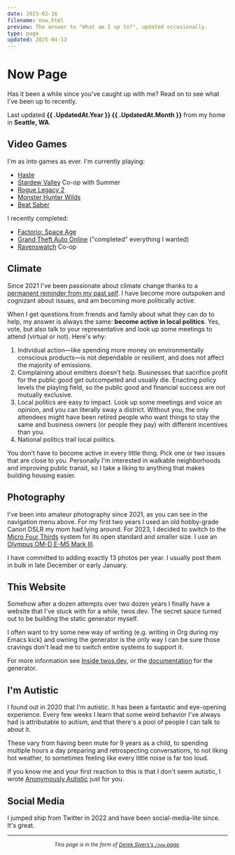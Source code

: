 ```yaml
---
date: 2023-02-16
filename: now.html
preview: The answer to "What am I up to?", updated occasionally.
type: page
updated: 2025-04-13
---
```


# Now Page

Has it been a while since you've caught up with me?
Read on to see what I've been up to recently.

Last updated **{{ .UpdatedAt.Year }} {{ .UpdatedAt.Month }}**
from my home in **Seattle, WA**.

## Video Games

I'm as into games as ever. I'm currently playing:

- [Haste](https://store.steampowered.com/app/1796470/Haste/)
- [Stardew Valley](https://store.steampowered.com/app/413150/Stardew_Valley/) Co-op with Summer
- [Rogue Legacy 2](https://store.steampowered.com/app/1253920/Rogue_Legacy_2/)
- [Monster Hunter Wilds](https://store.steampowered.com/app/2246340/Monster_Hunter_Wilds/)
- [Beat Saber](https://store.steampowered.com/app/620980/Beat_Saber/)

I recently completed:

- [Factorio: Space Age](https://store.steampowered.com/app/645390/Factorio_Space_Age/)
- [Grand Theft Auto Online](https://store.steampowered.com/app/3240220/Grand_Theft_Auto_V_Enhanced/) ("completed" everything I wanted)
- [Ravenswatch](https://store.steampowered.com/app/2071280/Ravenswatch/) Co-op

## Climate

Since 2021 I've been passionate about climate change thanks to a
[permanent reminder from my past self](/tattoo.html).
I have become more outspoken and cognizant about issues,
and am becoming more politically active.

When I get questions from friends and family about what they can do to help,
my answer is always the same: **become active in local politics**. Yes, vote, but also talk to your representative and look up some meetings to attend (virtual or not). Here's why:

1. Individual action—like spending more money on environmentally conscious products—is not dependable or resilient,
   and does not affect the majority of emissions.
2. Complaining about emitters doesn't help.
   Businesses that sacrifice profit for the public good get outcompeted and usually die.
   Enacting policy levels the playing field,
   so the public good and financial success are not mutually exclusive.
3. Local politics are easy to impact.
   Look up some meetings and voice an opinion, and you can literally sway a district.
   Without you, the only attendees might have been retired people who want things to stay the same and business owners (or people they pay) with different incentives than you.
4. National politics trail local politics.

You don't have to become active in every little thing.
Pick one or two issues that are close to you.
Personally I'm interested in walkable neighborhoods and improving public transit, so I take a liking to anything that makes building housing easier.

## Photography

I've been into amateur photography since 2021,
as you can see in the navigation menu above.
For my first two years I used an old hobby-grade Canon DSLR my mom had lying around.
For 2023, I decided to switch to the [Micro Four Thirds](https://www.four-thirds.org/en/) system for its open standard and smaller size.
I use an [Olympus OM-D E-M5 Mark III](https://amzn.to/3Qaj7qm).

I have committed to adding exactly 13 photos per year.
I usually post them in bulk in late December or early January.

## This Website

Somehow after a dozen attempts over two dozen years I finally have a
website that I've stuck with for a while, twos.dev.
The secret sauce turned out to be building the static generator myself.

I often want to try some new way of writing
(e.g. writing in Org during my Emacs kick)
and owning the generator is the only way I can be sure those cravings don't lead me to switch entire systems to support it.

For more information see [Inside twos.dev](/meta.html),
or the [documentation](/winter.html) for the generator.

## I'm Autistic

I found out in 2020 that I'm autistic.
It has been a fantastic and eye-opening experience.
Every few weeks I learn that some weird behavior I've always had is attributable to autism,
and that there's a pool of people I can talk to about it.

These vary from having been mute for 9 years as a child,
to spending multiple hours a day preparing and retrospecting conversations,
to not liking hot weather,
to sometimes feeling like every little noise is far too loud.

If you know me and your first reaction to this is that I don't seem autistic,
I wrote [Anonymously Autistic](/autism.html) just for you.

## Social Media

I jumped ship from Twitter in 2022 and have been social-media-lite since.
It's great.

---

<small><center>_This page is in the form of [Derek Sivers's `/now` page](https://sive.rs/now)._</center></small>
